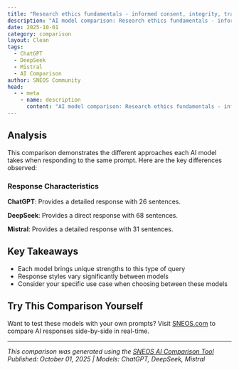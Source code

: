 ```yaml
---
title: "Research ethics fundamentals - informed consent, integrity, transparency"
description: "AI model comparison: Research ethics fundamentals - informed consent, integrity, transparency..."
date: 2025-10-01
category: comparison
layout: Clean
tags:
  - ChatGPT
  - DeepSeek
  - Mistral
  - AI Comparison
author: SNEOS Community
head:
  - - meta
    - name: description
      content: "AI model comparison: Research ethics fundamentals - informed consent, integrity, transparency..."
---
```


<ChatComparison
  title="Research ethics fundamentals - informed consent, integrity, transparency"
  prompt="Research ethics fundamentals - informed consent, integrity, transparency"
  :responses='{
    "ChatGPT": "Certainly! Here\u0027s an overview of the fundamentals of research ethics focusing on informed consent, integrity, and transparency:\n\n### 1. Informed Consent\n- **Definition:** Informed consent is the process by which researchers provide potential participants with all necessary information about a study so they can make a voluntary, informed decision about their participation.\n- **Key Elements:**\n  - **Disclosure:** Participants must be given comprehensive information about the purpose, procedures, risks, benefits, and alternatives.\n  - **Comprehension:** Information must be presented in clear, understandable language appropriate for the participant\u2019s level of understanding.\n  - **Voluntariness:** Consent must be given freely, without coercion, undue influence, or manipulation.\n  - **Documentation:** Consent is usually documented by a signed consent form, though verbal consent may be appropriate in some contexts.\n- **Importance:** Respects participant autonomy and protects their rights and welfare.\n\n### 2. Integrity\n- **Definition:** Integrity in research refers to honest and ethical conduct in all aspects of the research process, including design, data collection, analysis, and reporting.\n- **Key Principles:**\n  - **Honesty:** Reporting findings truthfully without fabrication, falsification, or misrepresentation.\n  - **Accountability:** Taking responsibility for the reliability and validity of research.\n  - **Respect for Intellectual Property:** Properly crediting sources and collaborators, avoiding plagiarism.\n  - **Avoiding Conflicts of Interest:** Disclosing any personal or financial interests that could affect research.\n- **Importance:** Maintains public trust in research and ensures the advancement of knowledge based on accurate information.\n\n### 3. Transparency\n- **Definition:** Transparency involves openness in the research process, ensuring that methods, data, and findings are clearly and openly shared.\n- **Key Aspects:**\n  - **Clear Methodology:** Providing detailed descriptions of research methods to allow reproducibility.\n  - **Data Sharing:** Where appropriate and ethical, sharing raw data and materials for verification.\n  - **Reporting Results:** Presenting all results, including negative or inconclusive findings, without selective reporting.\n  - **Disclosure of Funding and Conflicts of Interest:** Being open about sources of funding and any potential biases.\n- **Importance:** Enhances reproducibility, allows peer verification, and promotes trustworthiness.\n\n---\n\n### Summary\nResearch ethics fundamentally aim to protect participants, ensure valid and reliable results, and promote trustworthiness in science. Informed consent respects participant autonomy, integrity guarantees honesty and responsibility in research conduct, and transparency fosters openness and reproducibility. Adhering to these principles is essential for ethical and credible research.\n\nIf you\u2019d like, I can provide information on ethical guidelines, relevant regulations, or examples of best practices as well!",
    "DeepSeek": "Of course. This is an excellent and crucial topic. Research ethics form the moral backbone of all credible scientific and scholarly inquiry. Let\u0027s break down these three fundamentals: **Informed Consent**, **Integrity**, and **Transparency**.\n\nThese principles are interconnected and serve to protect participants, uphold the validity of research, and maintain public trust in science.\n\n---\n\n### 1. Informed Consent\n\nInformed consent is the process by which a prospective participant voluntarily confirms their willingness to participate in research, after having been informed of all aspects of the research that are relevant to their decision.\n\nIt is **not** just a form to be signed; it is an **ongoing process** of communication and understanding.\n\n#### Key Elements of Valid Informed Consent:\n*   **Disclosure:** The researcher must provide all relevant information in a comprehensible manner. This typically includes:\n    *   The purpose of the research and its procedures.\n    *   The expected duration of participation.\n    *   Potential risks and discomforts.\n    *   Potential benefits (to the participant or to society).\n    *   Alternatives to participation.\n    *   How confidentiality will be maintained.\n    *   Whom to contact for questions about the research or their rights.\n    *   A clear statement that participation is **voluntary** and that they can withdraw at any time without penalty.\n*   **Comprehension:** The information must be presented in a language and at a level the participant can understand. This is crucial when working with vulnerable populations (e.g., children, individuals with cognitive impairments, non-native speakers).\n*   **Voluntariness:** The agreement to participate must be made freely, without coercion, undue influence, or intimidation. Participants should not feel pressured by incentives (e.g., money, course credit) or by authority figures.\n*   **Competence:** The participant must have the legal and mental capacity to consent. For those who lack capacity (e.g., young children, adults with severe dementia), consent must be obtained from a legally authorized representative.\n\n**Why it\u0027s fundamental:** It respects the **autonomy and dignity** of individuals, treating them as ends in themselves, not merely as means to a scientific end. Its violation is at the heart of infamous ethical breaches like the **Tuskegee Syphilis Study**.\n\n---\n\n### 2. Integrity\n\nIntegrity is the commitment to honesty, accuracy, and rigor in all aspects of the research process. It is the quality of being truthful and having strong moral principles in the pursuit of knowledge.\n\n#### Key Components of Research Integrity:\n*   **Honesty in Reporting:** Presenting findings truthfully, without fabrication, falsification, or misrepresentation.\n    *   **Fabrication:** Making up data or results and recording them as if they were real.\n    *   **Falsification:** Manipulating research materials, equipment, or processes, or changing/omitting data or results such that the research is not accurately represented.\n*   **Accuracy:** A careful and precise approach to research methods, data collection, and analysis. Avoiding errors and keeping clear, accurate records.\n*   **Credit and Attribution:** Giving proper acknowledgment to the work of others through citations and co-authorship. This is the core of **avoiding plagiarism**.\n*   **Adherence to Agreements:** Upholding the terms of research grants, following institutional and professional guidelines, and maintaining confidentiality promises.\n*   **Collegiality:** Engaging in fair and respectful practices with peers, including in peer review, sharing resources, and collaborative work.\n\n**Why it\u0027s fundamental:** Integrity is the **bedrock of trust in science**. Without it, the entire scientific edifice crumbles. Flawed or dishonest research wastes resources, misleads other scientists, and can cause real-world harm if applied in policy or medicine.\n\n---\n\n### 3. Transparency\n\nTransparency is the practice of being open, clear, and explicit about the entire research process. It allows others to see, understand, and evaluate how research was conducted and how conclusions were reached.\n\n#### Key Practices of Research Transparency:\n*   **Methodological Transparency:** Providing a clear, detailed, and replicable description of the research methods, materials, and procedures used.\n*   **Data Transparency:** Making research data, code, and materials available to other researchers for verification and re-analysis (where ethical and legal, e.g., respecting participant confidentiality).\n*   **Analytic Transparency:** Clearly explaining all data analysis choices, including any statistical tests used, criteria for excluding data, and all variables measured in the study.\n*   **Reporting of All Findings:** Disclosing all research results, including negative or non-significant findings that do not support the initial hypothesis. This combats **publication bias**.\n*   **Conflict of Interest Disclosure:** Being open about any financial, professional, or personal relationships that could be perceived as influencing the research.\n\n**Why it\u0027s fundamental:** Transparency enables **scrutiny, verification, and reproducibility**, which are the self-correcting mechanisms of science. It allows the community to check the work, build upon it reliably, and identify errors or biases.\n\n---\n\n### The Interconnection: A Real-World Scenario\n\nImagine a clinical trial for a new drug.\n\n*   **Without Informed Consent:** Participants are not told about potential severe side effects. This is a profound ethical violation of their rights.\n*   **Without Integrity:** The researchers, under pressure from the drug company, might \u0022fiddle\u0022 with the data to make the drug look more effective than it is. This produces false and dangerous knowledge.\n*   **Without Transparency:** The researchers only publish the positive results from one trial and hide the negative results from two others. Doctors and patients make decisions based on an incomplete and overly optimistic picture, leading to harm.\n\nAll three principles work together to ensure that the research is **ethically conducted** (Informed Consent), **methodologically sound and honest** (Integrity), and **open to validation and critique** (Transparency). They are the non-negotiable pillars of responsible research.",
    "Mistral": "Research ethics are crucial for ensuring that studies are conducted responsibly and respectfully. Here are some fundamentals, including informed consent, integrity, and transparency:\n\n1. **Informed Consent**:\n   - **Definition**: Informed consent means that participants are fully aware of the nature of the research, the procedures involved, the potential risks and benefits, and their rights as participants.\n   - **Key Elements**:\n     - Voluntariness: Participants should not be coerced or unduly influenced to participate.\n     - Comprehension: Information should be presented in a clear and understandable way.\n     - Disclosure: Researchers must disclose all relevant information about the study.\n     - Competence: Participants must have the capacity to understand and consent.\n     - Continuing Consent: Participants have the right to withdraw at any time.\n\n2. **Integrity**:\n   - **Definition**: Integrity in research involves conducting studies in an honest, fair, and responsible manner.\n   - **Key Elements**:\n     - Honesty: Reporting data, results, and methods accurately and truthfully.\n     - Trustworthiness: Ensuring that research is conducted in a manner that upholds public trust.\n     - Accountability: Taking responsibility for the ethical conduct of research.\n     - Fairness: Treating all participants and stakeholders equitably.\n     - Respect for Intellectual Property: Properly crediting the work of others and avoiding plagiarism.\n\n3. **Transparency**:\n   - **Definition**: Transparency involves being open and clear about the research process, methods, findings, and any potential conflicts of interest.\n   - **Key Elements**:\n     - Open Communication: Clearly communicating the purpose, methods, and expected outcomes of the research.\n     - Data Sharing: Making research data and findings accessible to the scientific community and the public, when appropriate.\n     - Conflict of Interest Disclosure: Revealing any financial, personal, or professional interests that could influence the research.\n     - Peer Review: Subjecting research to scrutiny by other experts in the field to ensure quality and integrity.\n\n4. **Additional Ethical Principles**:\n   - **Respect for Persons**: Treating participants with dignity and respect, and protecting their autonomy.\n   - **Beneficence**: Maximizing possible benefits and minimizing possible harms of the research.\n   - **Justice**: Ensuring that the benefits and burdens of research are distributed fairly.\n   - **Confidentiality**: Protecting the privacy and confidentiality of participants\u0027 information.\n   - **Debriefing**: Providing participants with an opportunity to discuss their experiences and any concerns after the study.\n\n5. **Ethical Review**:\n   - **Institutional Review Boards (IRBs)**: Many institutions have IRBs or ethics committees that review research proposals to ensure they meet ethical standards.\n   - **Ethical Guidelines**: Adhering to guidelines set by professional organizations, such as the American Psychological Association (APA) or the Declaration of Helsinki for medical research.\n\nBy adhering to these ethical principles, researchers can ensure that their work is conducted in a manner that respects participants, maintains the integrity of the research process, and contributes positively to the field of study."
  }'
  published-date="10:35"
/>

## Analysis

This comparison demonstrates the different approaches each AI model takes when responding to the same prompt. Here are the key differences observed:

### Response Characteristics

**ChatGPT**: Provides a detailed response with 26 sentences. 

**DeepSeek**: Provides a direct response with 68 sentences. 

**Mistral**: Provides a detailed response with 31 sentences. 

## Key Takeaways

- Each model brings unique strengths to this type of query
- Response styles vary significantly between models
- Consider your specific use case when choosing between these models

## Try This Comparison Yourself

Want to test these models with your own prompts? Visit [SNEOS.com](https://sneos.com) to compare AI responses side-by-side in real-time.

---

*This comparison was generated using the [SNEOS AI Comparison Tool](https://sneos.com)*
*Published: October 01, 2025 | Models: ChatGPT, DeepSeek, Mistral*
